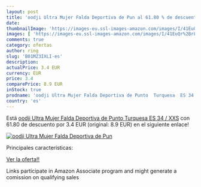 ```yaml
---
layout: post
title: 'oodji Ultra Mujer Falda Deportiva de Pun al 61.80 % de descuento'
date: 
thumbnailImage: 'https://images-eu.ssl-images-amazon.com/images/I/41EuQr%2BrLeL._SL200_.jpg'
images: [ 'https://images-eu.ssl-images-amazon.com/images/I/41EuQr%2BrLeL._SL200_.jpg' ]
comments: true
category: ofertas
author: ring
slug: 'B01MZ3IXLI-es'
description:
actualPrice: 3.4 EUR
currency: EUR
price: 3.4
comparePrice: 8.9 EUR
inStock: true
prodname: 'oodji Ultra Mujer Falda Deportiva de Punto  Turquesa  ES 34 / XXS'
country: 'es'
---
```


Está [oodji Ultra Mujer Falda Deportiva de Punto  Turquesa  ES 34 / XXS](https://www.amazon.es/dp/B01MZ3IXLI/?tag=tolees-21) con 61.80 de descuento por 3.4 EUR (original: 8.9 EUR) en el siguiente enlace!

[![oodji Ultra Mujer Falda Deportiva de Pun](https://images-eu.ssl-images-amazon.com/images/I/41EuQr%2BrLeL._SL200_.jpg)](https://www.amazon.es/dp/B01MZ3IXLI/?tag=tolees-21)

Principales características:


[Ver la oferta!!](https://www.amazon.es/dp/B01MZ3IXLI/?tag=tolees-21)

Links participate in Amazon Associate program and might generate a comission on qualifying sales


